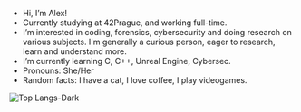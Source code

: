 -  Hi, I’m Alex! 
-  Currently studying at 42Prague, and working full-time.
-  I’m interested in coding, forensics, cybersecurity and doing research on various subjects. I'm generally a curious person, eager to research, learn and understand more.
-  I’m currently learning C, C++, Unreal Engine, Cybersec.
-  Pronouns: She/Her
-  Random facts: I have a cat, I love coffee, I play videogames.


![Top Langs-Dark](https://github-readme-stats.vercel.app/api/top-langs/?username=alexlav3&size_weight=0.5&count_weight=0.5&layout=compact)
<!---
AlexLav3/AlexLav3 is a ✨ special ✨ repository because its `README.md` (this file) appears on your GitHub profile.
You can click the Preview link to take a look at your changes.
--->

